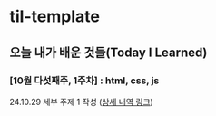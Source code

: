 # til-template

## 오늘 내가 배운 것들(Today I Learned)

### [10월 다섯째주, 1주차] : html, css, js

24.10.29 세부 주제 1 작성 ([상세 내역 링크](https://github.com/kakao-cloud-edu-5/hyuk-til/blob/main/Oct/2024-10-29))
